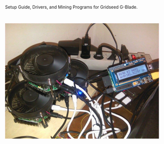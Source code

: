 Setup Guide, Drivers, and Mining Programs for Gridseed G-Blade.
  
<BR>
  
 

![Alt text](https://raw.githubusercontent.com/JonnyBanana/Mining_Stuff/main/Rock_Miner_R_Box/Rock_Miners.jpg)

</BR>
